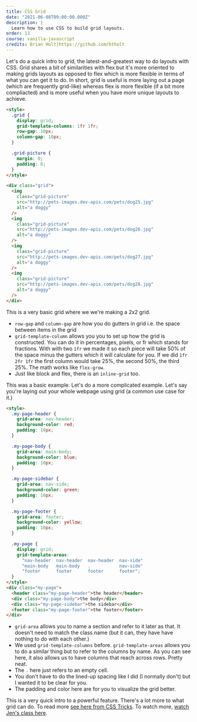 ```yaml
---
title: CSS Grid
date: "2021-06-08T09:00:00.000Z"
description: |
  Learn how to use CSS to build grid layouts.
order: 13
course: vanilla-javascript
credits: Brian Holt|https://github.com/btholt
---
```


Let's do a quick intro to grid, the latest-and-greatest way to do layouts with CSS. Grid shares a bit of similarities with flex but it's more oriented to making grids layouts as opposed to flex which is more flexible in terms of what you can get it to do. In short, grid is useful is more laying out a page (which are frequently grid-like) whereas flex is more flexible (if a bit more compliacted) and is more useful when you have more unique layouts to achieve.

```html
<style>
  .grid {
    display: grid;
    grid-template-columns: 1fr 1fr;
    row-gap: 10px;
    column-gap: 10px;
  }

  .grid-picture {
    margin: 0;
    padding: 0;
  }
</style>

<div class="grid">
  <img
    class="grid-picture"
    src="http://pets-images.dev-apis.com/pets/dog25.jpg"
    alt="a doggy"
  />
  <img
    class="grid-picture"
    src="http://pets-images.dev-apis.com/pets/dog26.jpg"
    alt="a doggy"
  />
  <img
    class="grid-picture"
    src="http://pets-images.dev-apis.com/pets/dog27.jpg"
    alt="a doggy"
  />
  <img
    class="grid-picture"
    src="http://pets-images.dev-apis.com/pets/dog28.jpg"
    alt="a doggy"
  />
</div>
```

This is a very basic grid where we we're making a 2x2 grid.

- `row-gap` and `column-gap` are how you do gutters in grid i.e. the space between items in the grid
- `grid-template-column` allows you you to set up how the grid is constructed. You can do it in percentages, pixels, or fr which stands for fractions. With with two `1fr` we made it so each piece will take 50% of the space minus the gutters which it will calculate for you. If we did `1fr 2fr 1fr` the first column would take 25%, the second 50%, the third 25%. The math works like `flex-grow`.
- Just like block and flex, there is an `inline-grid` too.

This was a basic example. Let's do a more complicated example. Let's say you're laying out your whole webpage using grid (a common use case for it.)

```html
<style>
  .my-page-header {
    grid-area: nav-header;
    background-color: red;
    padding: 10px;
  }

  .my-page-body {
    grid-area: main-body;
    background-color: blue;
    padding: 10px;
  }

  .my-page-sidebar {
    grid-area: nav-side;
    background-color: green;
    padding: 10px;
  }

  .my-page-footer {
    grid-area: footer;
    background-color: yellow;
    padding: 10px;
  }

  .my-page {
    display: grid;
    grid-template-areas:
      "nav-header  nav-header  nav-header  nav-side"
      "main-body   main-body   .           nav-side"
      "footer      footer      footer      footer";
  }
</style>
<div class="my-page">
  <header class="my-page-header">the header</header>
  <div class="my-page-body">the body</div>
  <div class="my-page-sidebar">the sidebar</div>
  <footer class="my-page-footer">the footer</footer>
</div>
```

- `grid-area` allows you to name a section and refer to it later as that. It doesn't need to match the class name (but it can, they have have nothing to do with each other.)
- We used `grid-template-columns` before. `grid-template-areas` allows you to do a similar thing but to refer to the columns by name. As you can see here, it also allows us to have columns that reach across rows. Pretty neat.
- The `.` here just refers to an empty cell.
- You don't have to do the lined-up spacing like I did (I normally don't) but I wanted it to be clear for you.
- The padding and color here are for you to visualize the grid better.

This is a very quick intro to a powerful feature. There's a lot more to what grid can do. To read more [see here from CSS Tricks][css-tricks]. To watch more, [watch Jen's class here][fem].

[css-tricks]: https://css-tricks.com/snippets/css/complete-guide-grid/
[fem]: https://frontendmasters.com/courses/css-grid-flexbox-v2/
